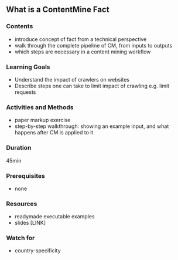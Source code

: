 ## What is a ContentMine Fact

### Contents

* introduce concept of fact from a technical perspective
* walk through the complete pipeline of CM, from inputs to outputs
* which steps are necessary in a content mining workflow



### Learning Goals

* Understand the impact of crawlers on websites
* Describe steps one can take to limit impact of crawling e.g. limit requests



### Activities and Methods

* paper markup exercise
* step-by-step walkthrough: showing an example input, and what happens after CM is applied to it



### Duration

45min

### Prerequisites

* none

### Resources

* readymade executable examples
* slides [LINK]


### Watch for

* country-specificity